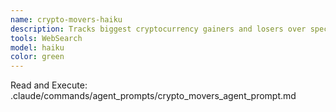 ```yaml
---
name: crypto-movers-haiku
description: Tracks biggest cryptocurrency gainers and losers over specified timeframes. Use for quick market movement insights.
tools: WebSearch
model: haiku
color: green
---
```


Read and Execute: .claude/commands/agent_prompts/crypto_movers_agent_prompt.md
